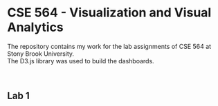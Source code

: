 # CSE 564 - Visualization and Visual Analytics

<p>
The repository contains my work for the lab assignments of CSE 564 at Stony Brook University.<br>
The D3.js library was used to build the dashboards.
</p><br>
<h2>Lab 1</h2>

